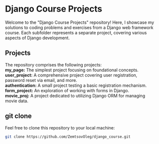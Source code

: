 # Django Course Projects

Welcome to the "Django Course Projects" repository! Here, I showcase my solutions to coding problems and exercises from a Django web framework course. Each subfolder represents a separate project, covering various aspects of Django development.

## Projects

The repository comprises the following projects:  
__my_page:__ The simplest project focusing on foundational concepts.  
__user_project:__ A comprehensive project covering user registration, password reset via email, and more.  
__authentication:__ A small project testing a basic registration mechanism.  
__form_project:__ An exploration of working with forms in Django.  
__movie_proj:__ A project dedicated to utilizing Django ORM for managing movie data.  

## git clone

Feel free to clone this repository to your local machine:

```sh
git clone https://github.com/ZemtsovOleg/django_course.git
